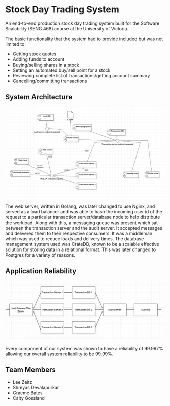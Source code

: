 # Stock Day Trading System

An end-to-end production stock day trading system built for the Software Scalability (SENG 468) course at the University of Victoria.

The basic functionality that the system had to provide included but was not limited to:
- Getting stock quotes
- Adding funds to account
- Buying/selling shares in a stock
- Setting an automated buy/sell point for a stock
- Reviewing complete list of transactions/getting account summary
- Cancelling/committing transactions

## System Architecture

![architecture](/architecture.png)

The web server, written in Golang, was later changed to use Nginx, and served as a load balancer and was able to hash the incoming user id of the request to a particular transaction server/database node to help distribute the workload. Along with this, a messaging queue was present which sat between the transaction server and the audit server. It accepted messages and delivered them to their respective consumers. It was a middleman which was used to reduce loads and delivery times. The database management system used was CrateDB, known to be a scalable effective solution for storing data in a relational format. This was later changed to Postgres for a variety of reasons.

## Application Reliability

![reliability](/reliability.png)

Every component of our system was shown to have a reliability of 99.997% allowing our overall system reliability to be 99.99%.

## Team Members

- Lee Zeitz
- Shreyas Devalapurkar
- Graeme Bates
- Caity Gossland
